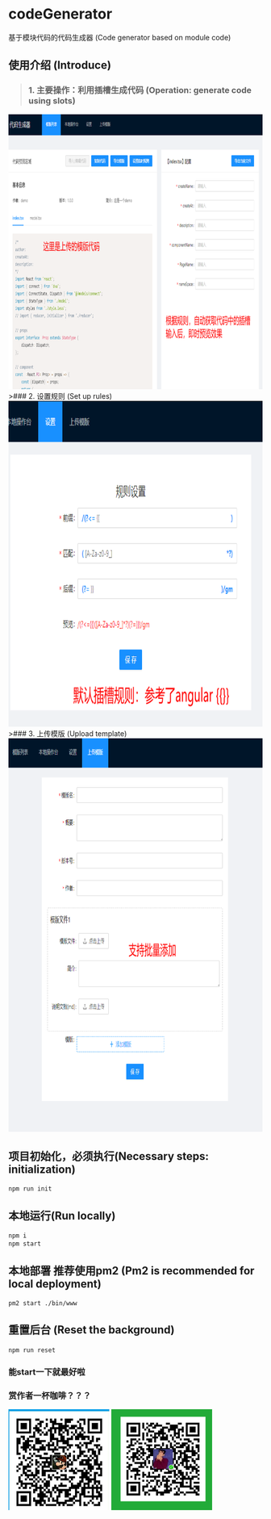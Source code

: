 # codeGenerator
基于模块代码的代码生成器 (Code generator based on module code)

## 使用介绍 (Introduce)
>### 1. 主要操作：利用插槽生成代码 (Operation: generate code using slots)  
<img width="900" height="545" src="https://github.com/Mr-SPM/pic-box/raw/master/code-creator/detail.png"/>
>### 2. 设置规则 (Set up rules)  
<img width="900" height="646" src="https://github.com/Mr-SPM/pic-box/raw/master/code-creator/rule.png"/>
>### 3. 上传模版 (Upload template)  
<img width="900" height="780" src="https://github.com/Mr-SPM/pic-box/raw/master/code-creator/upload.png"/>

## 项目初始化，必须执行(Necessary steps: initialization)
```
npm run init
```

## 本地运行(Run locally)
```
npm i 
npm start
```

## 本地部署 推荐使用pm2 (Pm2 is recommended for local deployment)
```
pm2 start ./bin/www
```

## 重置后台 (Reset the background)
```
npm run reset
```

### 能start一下就最好啦
### 赏作者一杯咖啡？？？
<img width="200" height="200" src="https://github.com/Mr-SPM/pic-box/raw/master/ali_pay.png"/> <img width="200" height="200" src="https://github.com/Mr-SPM/pic-box/raw/master/wx.png"/>
  
